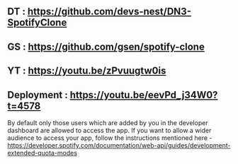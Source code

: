 DT : https://github.com/devs-nest/DN3-SpotifyClone
---
GS : https://github.com/gsen/spotify-clone
---
YT : https://youtu.be/zPvuugtw0is
---
Deployment : https://youtu.be/eevPd_j34W0?t=4578
---
By default only those users which are added by you in the developer dashboard are allowed to access the app. If you want to allow a wider audience to access your app, follow the instructions mentioned here - https://developer.spotify.com/documentation/web-api/guides/development-extended-quota-modes
